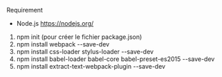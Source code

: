 Requirement
- Node.js https://nodejs.org/

1. npm init (pour créer le fichier package.json)
2. npm install webpack --save-dev
3. npm install css-loader stylus-loader --save-dev
4. npm install babel-loader babel-core babel-preset-es2015 --save-dev
5. npm install extract-text-webpack-plugin --save-dev